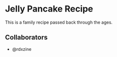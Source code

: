 # Jelly Pancake Recipe
This is a family recipe passed back through the ages.

## Collaborators
- @rdxzine

